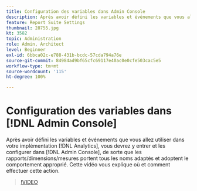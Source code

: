```yaml
---
title: Configuration des variables dans Admin Console
description: Après avoir défini les variables et événements que vous allez utiliser dans votre implémentation Analytics, vous devrez y entrer et les configurer dans Admin Console, de sorte que les rapports/dimensions/mesures portent tous les noms adaptés et adoptent le comportement approprié. Cette vidéo vous explique où et comment effectuer cette action.
feature: Report Suite Settings
thumbnail: 28755.jpg
kt: 3582
topic: Administration
role: Admin, Architect
level: Beginner
exl-id: 6bbca02c-e788-431b-bcdc-57cda794a76e
source-git-commit: 84984ad9bf65cfc69117e40ac0e0cfe503cac5e5
workflow-type: tm+mt
source-wordcount: '115'
ht-degree: 100%

---
```


# Configuration des variables dans [!DNL Admin Console]

Après avoir défini les variables et événements que vous allez utiliser dans votre implémentation [!DNL Analytics], vous devrez y entrer et les configurer dans [!DNL Admin Console], de sorte que les rapports/dimensions/mesures portent tous les noms adaptés et adoptent le comportement approprié. Cette vidéo vous explique où et comment effectuer cette action.

>[!VIDEO](https://video.tv.adobe.com/v/28755/?quality=12&learn=on)
